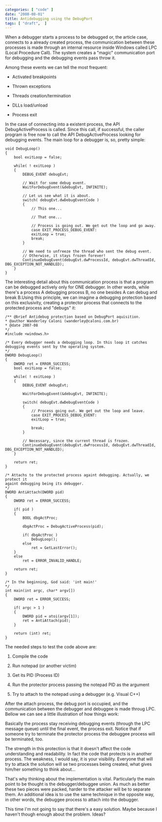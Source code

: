 ```yaml
---
categories: [ "code" ]
date: "2008-08-01"
title: Antidebugging using the DebugPort
tags: [ "draft",  ]
---
```

When a debugger starts a process to be debugged or, the article case, connects to a already created process, the communication between these processes is made through an internal resource inside Windows called LPC (Local Procedure Call). The system creates a "magic" communication port for debugging and the debugging events pass throw it.

Among these events we can tell the most frequent:

    
  * Activated breakpoints

    
  * Thrown exceptions

    
  * Threads creation/termination

    
  * DLLs load/unload

    
  * Process exit

In the case of connecting into a existent process, the API DebugActiveProcess is called. Since this call, if successful, the caller program is free now to call the API DebugActiveProcess looking for debugging events. The main loop for a debugger is, so, pretty simple:

    void DebugLoop()
    {
    	bool exitLoop = false;
    
    	while( ! exitLoop )
    	{
    		DEBUG_EVENT debugEvt;
    
    		// Wait for some debug event.
    		WaitForDebugEvent(&debugEvt, INFINITE);
    
    		// Let us see what it is about.
    		switch( debugEvt.dwDebugEventCode )
    		{
    			// This one...
    
    			// That one...
    
    			// Process is going out. We get out the loop and go away.
    			case EXIT_PROCESS_DEBUG_EVENT:
    			exitLoop = true;
    			break;
    		}
    
    		// We need to unfreeze the thread who sent the debug event.
    		// Otherwise, it stays frozen forever!
    		ContinueDebugEvent(debugEvt.dwProcessId, debugEvt.dwThreadId, DBG_EXCEPTION_NOT_HANDLED);
    	}
    } 
    

The interesting detail about this communication process is that a program can be debugged actively only for ONE debugger. In other words, while there's a process A debugging process B, no one besides A can debug and break B.Using this principle, we can imagine a debugging protection based on this exclusivity, creating a protector process that connects to the protected process and "debugs" it:

    /** @brief Antidebug protection based on DebugPort aquisition.
    * @author Wanderley Caloni (wanderley@caloni.com.br)
    * @date 2007-08
    */
    #include <windows.h>
    
    /* Every debugger needs a debugging loop. In this loop it catches
    debugging events sent by the operating system.
    */
    DWORD DebugLoop()
    {
    	DWORD ret = ERROR_SUCCESS;
    	bool exitLoop = false;
    
    	while( ! exitLoop )
    	{
    		DEBUG_EVENT debugEvt;
    
    		WaitForDebugEvent(&debugEvt, INFINITE);
    
    		switch( debugEvt.dwDebugEventCode )
    		{
    			// Process going out. We get out the loop and leave.
    			case EXIT_PROCESS_DEBUG_EVENT:
    			exitLoop = true;
    
    			break;
    		}
    
    		// Necessary, since the current thread is frozen.
    		ContinueDebugEvent(debugEvt.dwProcessId, debugEvt.dwThreadId, DBG_EXCEPTION_NOT_HANDLED);
    	}
    
    	return ret;
    }
    
    /* Attachs to the protected process againt debugging. Actually, we protect it
    againt debugging being its debugger.
    */
    DWORD AntiAttach(DWORD pid)
    {
    	DWORD ret = ERROR_SUCCESS;
    
    	if( pid )
    	{
    		BOOL dbgActProc;
    
    		dbgActProc = DebugActiveProcess(pid);
    
    		if( dbgActProc )
    			DebugLoop();
    		else
    			ret = GetLastError();
    	}
    	else
    		ret = ERROR_INVALID_HANDLE;
    
    	return ret;
    }
    
    /* In the beginning, God said: 'int main!'
    */
    int main(int argc, char* argv[])
    {
    	DWORD ret = ERROR_SUCCESS;
    
    	if( argc > 1 )
    	{
    		DWORD pid = atoi(argv[1]);
    		ret = AntiAttach(pid);
    	}
    
    	return (int) ret;
    } 
    

The needed steps to test the code above are:

    
  1. Compile the code

    
  2. Run notepad (or another victim)

    
  3. Get its PID (Process ID)

    
  4. Run the protector process passing the notepad PID as the argument

    
  5. Try to attach to the notepad using a debugger (e.g. Visual C++)

After the attach process, the debug port is occupied, and the communication between the debugger and debuggee is made throug LPC. Bellow we can see a little illustration of how things work:


Basically the process stay receiving debugging events (through the LPC message queue) until the final event, the process exit. Notice that if someone try to terminate the protector process the debuggee process will be terminated, too.


The strength in this protection is that it doesn't affect the code understanding and readability. In fact the code that protects is in another process. The weakness, I would say, it is your visibility. Everyone that will try to attack the solution will se two processes being created, what gives him/her something to think about...

That's why thinking about the implementation is vital. Particularly the main point to be thought is the debugger/debuggee union. As much as better these two pieces were packed, harder to the attacker will be to separate them. An additional idea is to use the same technique in the opposite way, in other words, the debuggee process to attach into the debugger.

This time I'm not going to say that there's a easy solution. Maybe because I haven't though enough about the problem. Ideas?
